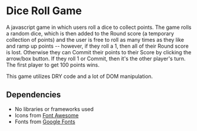 # Dice Roll Game
 A javascript game in which users roll a dice to collect points. The game rolls a random dice, which is then added to the Round score (a temporary collection of points) and the user is free to roll as many times as they like and ramp up points -- however, if they roll a 1, then all of their Round score is lost. Otherwise they can Commit their points to their Score by clicking the arrow/box button. If they roll 1 or Commit, then it's the other player's turn. The first player to get 100 points wins.

This game utilizes DRY code and a lot of DOM manipulation.

## Dependencies 

- No libraries or frameworks used
- Icons from [Font Awesome](https://fontawesome.com/)
- Fonts from [Google Fonts](https://fonts.google.com/)
